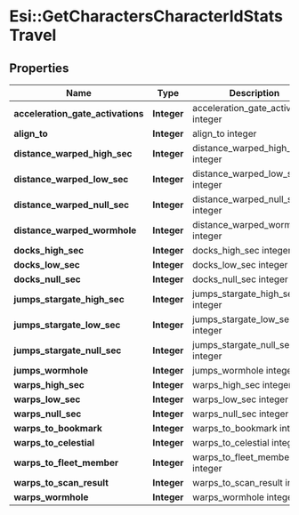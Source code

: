 # Esi::GetCharactersCharacterIdStatsTravel

## Properties
Name | Type | Description | Notes
------------ | ------------- | ------------- | -------------
**acceleration_gate_activations** | **Integer** | acceleration_gate_activations integer | [optional] 
**align_to** | **Integer** | align_to integer | [optional] 
**distance_warped_high_sec** | **Integer** | distance_warped_high_sec integer | [optional] 
**distance_warped_low_sec** | **Integer** | distance_warped_low_sec integer | [optional] 
**distance_warped_null_sec** | **Integer** | distance_warped_null_sec integer | [optional] 
**distance_warped_wormhole** | **Integer** | distance_warped_wormhole integer | [optional] 
**docks_high_sec** | **Integer** | docks_high_sec integer | [optional] 
**docks_low_sec** | **Integer** | docks_low_sec integer | [optional] 
**docks_null_sec** | **Integer** | docks_null_sec integer | [optional] 
**jumps_stargate_high_sec** | **Integer** | jumps_stargate_high_sec integer | [optional] 
**jumps_stargate_low_sec** | **Integer** | jumps_stargate_low_sec integer | [optional] 
**jumps_stargate_null_sec** | **Integer** | jumps_stargate_null_sec integer | [optional] 
**jumps_wormhole** | **Integer** | jumps_wormhole integer | [optional] 
**warps_high_sec** | **Integer** | warps_high_sec integer | [optional] 
**warps_low_sec** | **Integer** | warps_low_sec integer | [optional] 
**warps_null_sec** | **Integer** | warps_null_sec integer | [optional] 
**warps_to_bookmark** | **Integer** | warps_to_bookmark integer | [optional] 
**warps_to_celestial** | **Integer** | warps_to_celestial integer | [optional] 
**warps_to_fleet_member** | **Integer** | warps_to_fleet_member integer | [optional] 
**warps_to_scan_result** | **Integer** | warps_to_scan_result integer | [optional] 
**warps_wormhole** | **Integer** | warps_wormhole integer | [optional] 


